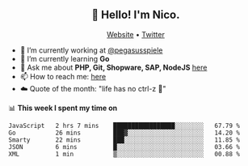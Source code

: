 <h2 align="center">👋 Hello! I'm Nico.</h2>
<p align="center">
  <a href="https://gruselhaus.com">Website</a> •
  <a href="https://twitter.com/NicoFinkernagel">Twitter</a>
</p>


- 🔭 I’m currently working at [@pegasusspiele](https://github.com/pegasusspiele)
- 🌱 I’m currently learning **Go**
- 💬 Ask me about **PHP, Git, Shopware, SAP, NodeJS** [here](https://github.com/gruselhaus/gruselhaus/issues)
- 📫 How to reach me: [here](https://github.com/gruselhaus/gruselhaus/issues)
- ☁️ Quote of the month: "life has no ctrl-z 🌴"

📊 **This week I spent my time on**
<!--START_SECTION:waka-->
```text
JavaScript   2 hrs 7 mins    █████████████████░░░░░░░░   67.79 % 
Go           26 mins         ███▓░░░░░░░░░░░░░░░░░░░░░   14.20 % 
Smarty       22 mins         ███░░░░░░░░░░░░░░░░░░░░░░   11.85 % 
JSON         6 mins          █░░░░░░░░░░░░░░░░░░░░░░░░   03.66 % 
XML          1 min           ▒░░░░░░░░░░░░░░░░░░░░░░░░   00.88 % 
```
<!--END_SECTION:waka-->
